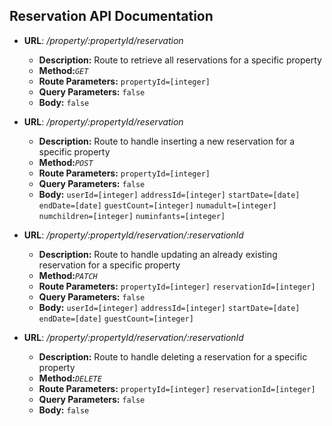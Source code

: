 **Reservation API Documentation**
----

* **URL**: _/property/:propertyId/reservation_
  *  **Description:** Route to retrieve all reservations for a specific property
  *  **Method:**_`GET`_
  *  **Route Parameters:** `propertyId=[integer]`
  *  **Query Parameters:** `false`
  *  **Body:** `false`

* **URL**: _/property/:propertyId/reservation_
  *  **Description:** Route to handle inserting a new reservation for a specific property
  *  **Method:**_`POST`_
  *  **Route Parameters:** `propertyId=[integer]`
  *  **Query Parameters:** `false`
  *  **Body:** `userId=[integer]` `addressId=[integer]` `startDate=[date]` `endDate=[date]` `guestCount=[integer]` `numadult=[integer]` `numchildren=[integer]` `numinfants=[integer]`

* **URL**: _/property/:propertyId/reservation/:reservationId_
  *  **Description:** Route to handle updating an already existing reservation for a specific property
  *  **Method:**_`PATCH`_
  *  **Route Parameters:** `propertyId=[integer]` `reservationId=[integer]`
  *  **Query Parameters:** `false`
  *  **Body:** `userId=[integer]` `addressId=[integer]` `startDate=[date]` `endDate=[date]` `guestCount=[integer]` 

* **URL**: _/property/:propertyId/reservation/:reservationId_
  *  **Description:** Route to handle deleting a reservation for a specific property
  *  **Method:**_`DELETE`_
  *  **Route Parameters:** `propertyId=[integer]` `reservationId=[integer]`
  *  **Query Parameters:** `false`
  *  **Body:** `false` 
